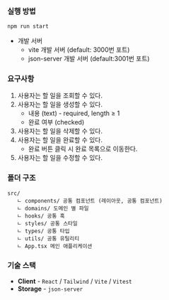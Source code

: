 ### 실행 방법

```bash
npm run start
```

- 개발 서버
  - vite 개발 서버 (default: 3000번 포트)
  - json-server 개발 서버 (default:3001번 포트)

### 요구사항

1. 사용자는 할 일을 조회할 수 있다.
2. 사용자는 할 일을 생성할 수 있다.
   - 내용 (text) - required, length ≥ 1
   - 완료 여부 (checked)
3. 사용자는 할 일을 삭제할 수 있다.
4. 사용자는 할 일을 완료할 수 있다.
   - 완료 버튼 클릭 시 완료 목록으로 이동한다.
5. 사용자는 할 일을 수정할 수 있다.

### 폴더 구조

```
src/
   ㄴ components/ 공통 컴포넌트 (레이아웃, 공통 컴포넌트)
   ㄴ domains/ 도메인 별 파일
   ㄴ hooks/ 공통 훅
   ㄴ styles/ 공통 스타일
   ㄴ types/ 공통 타입
   ㄴ utils/ 공통 유틸리티
   ㄴ App.tsx 메인 애플리케이션
```

### 기술 스택

- **Client** - `React` / `Tailwind` / `Vite` / `Vitest`
- **Storage** - `json-server`
